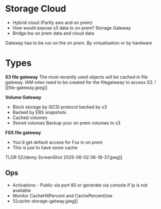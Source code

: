 # Storage Cloud
- Hybrid cloud (Partly aws and on prem)
- How would expose s3 data to on prem? Storage Gateway
- Bridge bw on prem data and cloud data

Gateway has to be run on the on prem. By virtualisation or by hardware
# Types

**S3 file gateway**
The most recently used objects will be cached in file gateway.  IAM roles need to be created for the filegateway to access S3. 
![[file-gateway.jpeg]]

**Volume Gateway**
- Block storage by iSCSI protocol backed by s3
- Backed by EBS snapshots
- Cached volumes
- Stored volumes
Backup your on prem volumes to s3

**FSX file gateway**
- You'd get default access for Fsx in on prem
- This is just to have some cache

TLDR 
![[Udemy ScreenShot 2025-06-02 06-18-37.jpeg]]

## Ops
- Activations - Public via port 80 or generate via console if ip is not available
- Monitor CacheHitPercent and CachePercentUse
- ![[cache-storage-gatway.jpeg]]